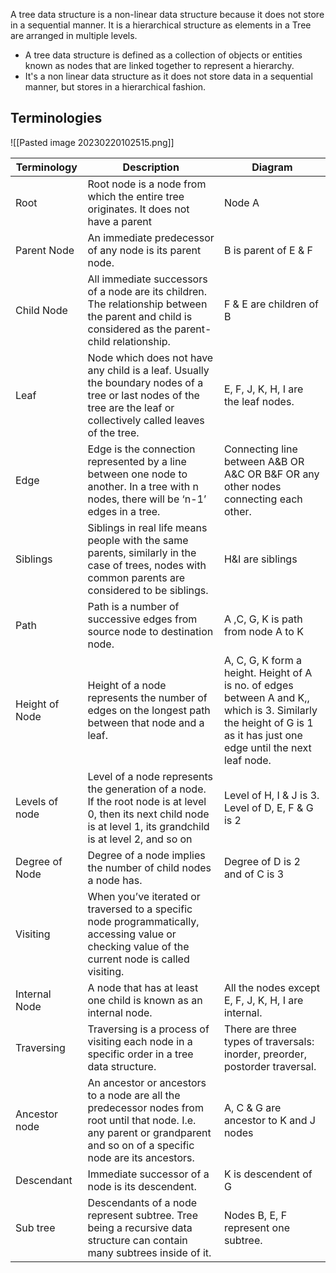 A tree data structure is a non-linear data structure because it does not store in a sequential manner. It is a hierarchical structure as elements in a Tree are arranged in multiple levels.
-   A tree data structure is defined as a collection of objects or entities known as nodes that are linked together to represent a hierarchy.
-   It's a non linear data structure as it does not store data in a sequential manner, but stores in a hierarchical fashion.


## Terminologies
![[Pasted image 20230220102515.png]]


| Terminology | Description | Diagram |
| --- | --- | --- |
| Root | Root node is a node from which the entire tree originates. It does not have a parent | Node A |
| Parent Node | An immediate predecessor of any node is its parent node. | B is parent of E & F |
| Child Node | All immediate successors of a node are its children. The relationship between the parent and child is considered as the parent-child relationship. | F & E are children of B |
| Leaf | Node which does not have any child is a leaf. Usually the boundary nodes of a tree or last nodes of the tree are the leaf or collectively called leaves of the tree. | E, F, J, K, H, I are the leaf nodes. |
| Edge | Edge is the connection represented by a line between one node to another. In a tree with n nodes, there will be ‘n-1’ edges in a tree. | Connecting line between A&B OR A&C OR B&F OR any other nodes connecting each other. |
| Siblings | Siblings in real life means people with the same parents, similarly in the case of trees, nodes with common parents are considered to be siblings. | H&I are siblings |
| Path | Path is a number of successive edges from source node to destination node. | A ,C, G, K is path from node A to K |
| Height of Node | Height of a node represents the number of edges on the longest path between that node and a leaf. | A, C, G, K form a height. Height of A is no. of edges between A and K,, which is 3. Similarly the height of G is 1 as it has just one edge until the next leaf node. |
| Levels of node | Level of a node represents the generation of a node. If the root node is at level 0, then its next child node is at level 1, its grandchild is at level 2, and so on | Level of H, I & J is 3. Level of D, E, F & G is 2 |
| Degree of Node | Degree of a node implies the number of child nodes a node has. | Degree of D is 2 and of C is 3 |
| Visiting | When you’ve iterated or traversed to a specific node programmatically, accessing value or checking value of the current node is called visiting. |  |
| Internal Node | A node that has at least one child is known as an internal node. | All the nodes except E, F, J, K, H, I are internal. |
| Traversing | Traversing is a process of visiting each node in a specific order in a tree data structure. | There are three types of traversals: inorder, preorder, postorder traversal. |
| Ancestor node | An ancestor or ancestors to a node are all the predecessor nodes from root until that node. I.e. any parent or grandparent and so on of a specific node are its ancestors. | A, C & G are ancestor to K and J nodes |
| Descendant | Immediate successor of a node is its descendent. | K is descendent of G |
| Sub tree | Descendants of a node represent subtree. Tree being a recursive data structure can contain many subtrees inside of it. | Nodes B, E, F represent one subtree. |